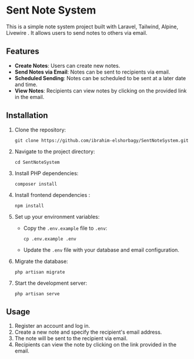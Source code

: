 # Sent Note System

This is a simple note system project built with Laravel, Tailwind, Alpine, Livewire . It allows users to send notes to others via email.

## Features

- **Create Notes**: Users can create new notes.
- **Send Notes via Email**: Notes can be sent to recipients via email.
- **Scheduled Sending**: Notes can be scheduled to be sent at a later date and time.
- **View Notes**: Recipients can view notes by clicking on the provided link in the email.

## Installation

1. Clone the repository:

    ```
    git clone https://github.com/ibrahim-elshorbagy/SentNoteSystem.git
    ```

2. Navigate to the project directory:

    ```
    cd SentNoteSystem
    ```

3. Install PHP dependencies:

    ```
    composer install
    ```

4. Install frontend dependencies :

    ```
    npm install
    ```

5. Set up your environment variables:

    - Copy the `.env.example` file to `.env`:

        ```
        cp .env.example .env
        ```

    - Update the `.env` file with your database and email configuration.



6. Migrate the database:

    ```
    php artisan migrate
    ```

7. Start the development server:

    ```
    php artisan serve
    ```

## Usage

1. Register an account and log in.
2. Create a new note and specify the recipient's email address.
3. The note will be sent to the recipient via email.
4. Recipients can view the note by clicking on the link provided in the email.

